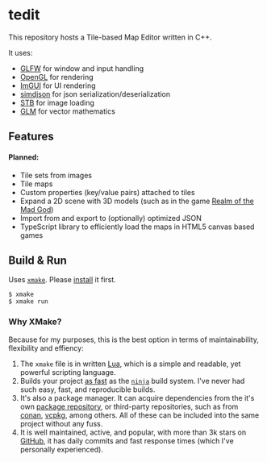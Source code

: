# tedit

This repository hosts a Tile-based Map Editor written in C++. 

It uses:
* [GLFW](https://www.glfw.org/) for window and input handling
* [OpenGL](https://www.opengl.org/) for rendering
* [ImGUI](https://github.com/ocornut/imgui) for UI rendering
* [simdjson](https://github.com/simdjson/simdjson) for json serialization/deserialization
* [STB](https://github.com/nothings/stb) for image loading
* [GLM](https://glm.g-truc.net/0.9.9/index.html) for vector mathematics

## Features

#### Planned:
* Tile sets from images
* Tile maps
* Custom properties (key/value pairs) attached to tiles
* Expand a 2D scene with 3D models (such as in the game [Realm of the Mad God](https://www.realmofthemadgod.com/))
* Import from and export to (optionally) optimized JSON
* TypeScript library to efficiently load the maps in HTML5 canvas based games

## Build & Run

Uses [`xmake`](https://xmake.io/). Please [install](https://xmake.io/#/getting_started?id=installation) it first.

```
$ xmake
$ xmake run
```

### Why XMake?

Because for my purposes, this is the best option in terms of maintainability, flexibility and effiency:

1. The `xmake` file is in written [Lua](http://www.lua.org/), which is a simple and readable, yet powerful scripting language.
2. Builds your project [as fast](https://xmake.io/#/getting_started?id=build-as-fast-as-ninja) as the [`ninja`](https://ninja-build.org/) build system. I've never had such easy, fast, and reproducible builds.
3. It's also a package manager. It can acquire dependencies from the it's own [package repository](https://github.com/xmake-io/xmake-repo), or third-party repositories, such as from [conan](https://conan.io/center/), [vcpkg](https://github.com/microsoft/vcpkg/tree/master/ports), among others. All of these can be included into the same project without any fuss.
4. It is well maintained, active, and popular, with more than 3k stars on [GitHub](https://github.com/xmake-io/xmake), it has daily commits and fast response times (which I've personally experienced).
